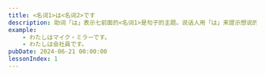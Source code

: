 ```yaml
---
title: <名词1>は<名词2>です
description: 助词「は」表示七前面的<名词1>是句子的主题。说话人用「は」来提示想说的主题，在「は」的后面加入各种各样的叙述构成句子。助词「は」读作「わ」。名词加上「です」构成谓语。「です」在表示判断、断定的意思的同时，也表示说话人对听话人礼貌的态度。「です」在否定句和过去式中要发生形态变化。
example:
    - わたしはマイク・ミラーです。
    - わたしは会社員です。
pubDate: 2024-06-21 00:00:00
lessonIndex: 1
---
```

